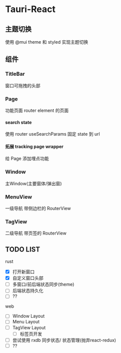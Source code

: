 # Tauri-React

## 主题切换

使用 @mui theme 和 styled 实现主题切换

## 组件

### TitleBar

窗口可拖拽的头部

### Page

功能页面
router element 的页面

#### search state

使用 router useSearchParams 固定 state 到 url

#### 拓展 tracking page wrapper

给 Page 添加埋点功能

### Window

主Window(主要窗体/弹出窗)

### MenuView

一级导航
带侧边栏的 RouterView

### TagView

二级导航
带页签的 RouterView

## TODO LIST

rust

- [x] 打开新窗口
- [x] 自定义窗口头部
- [ ] 多窗口/前后端状态同步(theme)
- [ ] 后端状态持久化
- [ ] ??

web

- [ ] Window Layout  
- [ ] Menu Layout
- [ ] TagView Layout
  - [ ] 标签页开发
- [ ] 尝试使用 rxdb 同步状态/ 状态管理(抛弃react-redux)
- [ ] ??
